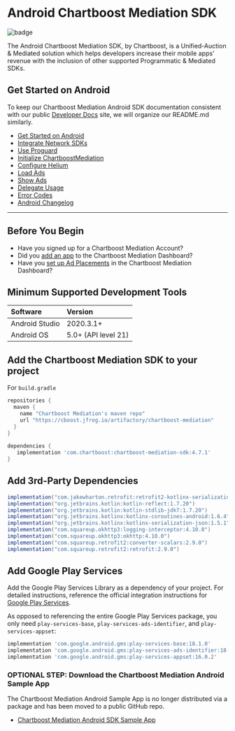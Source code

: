 # Android Chartboost Mediation SDK

![badge](https://img.shields.io/endpoint?url=https%3A%2F%2Fchartboost.s3.amazonaws.com%2Fchartboost-mediation%2Fsdk%2Fandroid%2Fcode-coverage%2Fcoverage-percent.json)

The Android Chartboost Mediation SDK, by Chartboost, is a Unified-Auction & Mediated solution which helps developers increase their mobile apps' revenue with the inclusion of other supported Programmatic & Mediated SDKs.

## Get Started on Android

To keep our Chartboost Mediation Android SDK documentation consistent with our public [Developer Docs](https://developers.chartboost.com) site, we will organize our README.md similarly.

- [Get Started on Android](#get-started-on-android)
- [Integrate Network SDKs](Documentation/IntegrateNetworkSdks.md)
- [Use Proguard](Documentation/UseProguard.md)
- [Initialize ChartboostMediation](Documentation/InitializeChartboostMediation.md)
- [Configure Helium](Documentation/ConfigureHelium.md)
- [Load Ads](Documentation/LoadAds.md)
- [Show Ads](Documentation/ShowAds.md)
- [Delegate Usage](Documentation/DelegateUsage.md)
- [Error Codes](Documentation/ErrorCodes.md)
- [Android Changelog](CHANGELOG.md)

----

## Before You Begin

- Have you signed up for a Chartboost Mediation Account?
- Did you [add an app](https://developers.chartboost.com/docs/import-apps-into-helium) to the Chartboost Mediation Dashboard?
- Have you [set up Ad Placements](https://developers.chartboost.com/docs/manage-placements) in the Chartboost Mediation Dashboard?

## Minimum Supported Development Tools

| Software       | Version             |
| :------------- | :------------------ |
| Android Studio | 2020.3.1+           |
| Android OS     | 5.0+ (API level 21) |

## Add the Chartboost Mediation SDK to your project

For `build.gradle`

```gradle
repositories {
  maven {
    name "Chartboost Mediation's maven repo"
    url "https://cboost.jfrog.io/artifactory/chartboost-mediation"
  }
}
 
dependencies {
   implementation 'com.chartboost:chartboost-mediation-sdk:4.7.1'
}
```

## Add 3rd-Party Dependencies

```gradle
implementation("com.jakewharton.retrofit:retrofit2-kotlinx-serialization-converter:1.0.0")
implementation("org.jetbrains.kotlin:kotlin-reflect:1.7.20")
implementation("org.jetbrains.kotlin:kotlin-stdlib-jdk7:1.7.20")
implementation("org.jetbrains.kotlinx:kotlinx-coroutines-android:1.6.4")
implementation("org.jetbrains.kotlinx:kotlinx-serialization-json:1.5.1")
implementation("com.squareup.okhttp3:logging-interceptor:4.10.0")
implementation("com.squareup.okhttp3:okhttp:4.10.0")
implementation("com.squareup.retrofit2:converter-scalars:2.9.0")
implementation("com.squareup.retrofit2:retrofit:2.9.0")
```

## Add Google Play Services

Add the Google Play Services Library as a dependency of your project. For detailed instructions, reference the official integration instructions for [Google Play Services](https://developers.google.com/android/guides/setup).

As opposed to referencing the entire Google Play Services package, you only need `play-services-base`, `play-services-ads-identifier`, and `play-services-appset`:

```gradle
implementation 'com.google.android.gms:play-services-base:18.1.0'
implementation 'com.google.android.gms:play-services-ads-identifier:18.0.1'
implementation 'com.google.android.gms:play-services-appset:16.0.2'
```

### OPTIONAL STEP: Download the Chartboost Mediation Android Sample App

The Chartboost Mediation Android Sample App is no longer distributed via a package and has been moved to a public GitHub repo.

- [Chartboost Mediation Android SDK Sample App](https://github.com/ChartBoost/android-chartboost-mediation-sdk-example)
